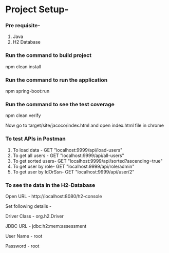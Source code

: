 # Project Setup-
### Pre requisite- 
1. Java
2. H2 Database

### Run the command to build project
npm clean install

### Run the command to run the application
npm spring-boot:run

### Run the command to see the test coverage
npm clean verify

Now go to target/site/jacoco/index.html and open index.html file in chrome

### To test APIs in Postman

1. To load data -          GET  "localhost:9999/api/load-users"
2. To get all users -      GET  "localhost:9999/api/all-users"
3. To get sorted users-    GET  "localhost:9999/api/sorted?ascending=true"
4. To get user by role-    GET  "localhost:9999/api/role/admin"
5. To get user by IdOrSsn- GET  "localhost:9999/api/user/2"

### To see the data in the H2-Database

Open URL - http://localhost:8080/h2-console

Set following details -

Driver Class - org.h2.Driver

JDBC URL     - jdbc:h2:mem:assessment

User Name    - root

Password     - root